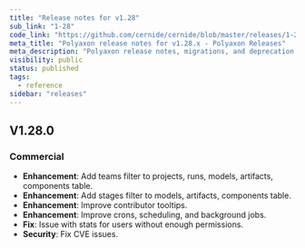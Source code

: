 ```yaml
---
title: "Release notes for v1.28"
sub_link: "1-28"
code_link: "https://github.com/cernide/cernide/blob/master/releases/1-28.md"
meta_title: "Polyaxon release notes for v1.28.x - Polyaxon Releases"
meta_description: "Polyaxon release notes, migrations, and deprecation notes for v1.28.x."
visibility: public
status: published
tags:
  - reference
sidebar: "releases"
---
```


## V1.28.0

### Commercial

- **Enhancement**: Add teams filter to projects, runs, models, artifacts, components table.
- **Enhancement**: Add stages filter to models, artifacts, components table.
- **Enhancement**: Improve contributor tooltips.
- **Enhancement**: Improve crons, scheduling, and background jobs.
- **Fix**: Issue with stats for users without enough permissions.
- **Security**: Fix CVE issues.
